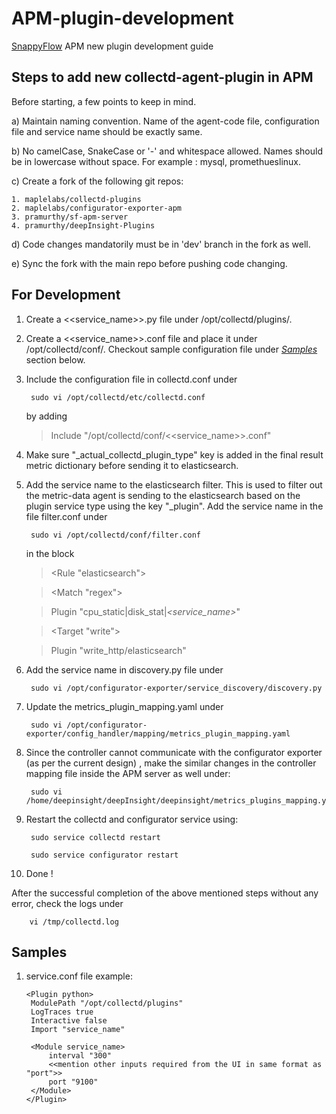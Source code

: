 # APM-plugin-development
[SnappyFlow](https://www.snappyflow.io/#/) APM new plugin development guide 

## Steps to add new collectd-agent-plugin in APM

Before starting, a few points to keep in mind.

  a) Maintain naming convention. Name of the agent-code file, configuration file and service name should be exactly same.

  b) No camelCase, SnakeCase or '-' and whitespace allowed. Names should be in lowercase without space. For example : mysql, promethueslinux.

  c) Create a fork of the following git repos:
  
    1. maplelabs/collectd-plugins
    2. maplelabs/configurator-exporter-apm
    3. pramurthy/sf-apm-server
    4. pramurthy/deepInsight-Plugins
  
  d) Code changes mandatorily must be in 'dev' branch in the fork as well.

  e) Sync the fork with the main repo before pushing code changing.

## For Development

1. Create a <<service_name>>.py file under /opt/collectd/plugins/.

2. Create a <<service_name>>.conf file and place it under /opt/collectd/conf/. Checkout sample configuration file under [_Samples_](https://github.com/Deepanshu4712/APM-plugin-development/blob/master/README.md#samples) section below. 

3. Include the configuration file in collectd.conf under 

        sudo vi /opt/collectd/etc/collectd.conf 
        
   by adding 

     > Include "/opt/collectd/conf/<<service_name>>.conf"

4. Make sure "\_actual_collectd_plugin_type" key is added in the final result metric dictionary before sending it to elasticsearch.

5. Add the service name to the elasticsearch filter. This is used to filter out the metric-data agent is sending to the elasticsearch based on the plugin service type using the key "\_plugin". Add the service name in the file filter.conf under

        sudo vi /opt/collectd/conf/filter.conf
        
   in the block 
   
     > <Rule "elasticsearch">
     
     >   <Match "regex">
     
     >    Plugin "cpu_static|disk_stat|*<service_name>*"
     
     >   </Match>
     
     >   <Target "write">
     
     >    Plugin "write_http/elasticsearch"
     
     >   </Target>
     
     > </Rule>

5. Add the service name in discovery.py file under 

        sudo vi /opt/configurator-exporter/service_discovery/discovery.py

6. Update the metrics_plugin_mapping.yaml under 

        sudo vi /opt/configurator-exporter/config_handler/mapping/metrics_plugin_mapping.yaml
        
7. Since the controller cannot communicate with the configurator exporter (as per the current design) , make the similar changes in the controller mapping file inside the APM server as well under:
    
        sudo vi /home/deepinsight/deepInsight/deepinsight/metrics_plugins_mapping.yaml
        
8. Restart the collectd and configurator service using:

        sudo service collectd restart
        
        sudo service configurator restart
        
        
9. Done !


After the successful completion of the above mentioned steps without any error, check the logs under 

        vi /tmp/collectd.log
        
   
## Samples
1. service.conf file example:

       <Plugin python>
        ModulePath "/opt/collectd/plugins"
        LogTraces true
        Interactive false
        Import "service_name"

        <Module service_name>
            interval "300"
            <<mention other inputs required from the UI in same format as "port">>
            port "9100"
        </Module>
       </Plugin>
